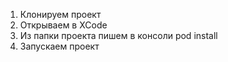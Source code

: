 1. Клонируем проект
2. Открываем в XCode
3. Из папки проекта пишем в консоли pod install
4. Запускаем проект
